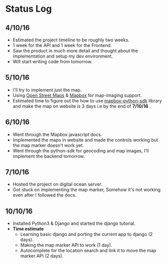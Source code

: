 # Status Log

## 4/10/16

* Estimated the project timeline to be roughly two weeks.
* 1 week for the API and 1 week for the Frontend.
* Saw the product in much more detail and thought about the implementation and setup my dev environment.
* Will start writing code from tomorrow.

## 5/10/16

* I'll try to implement just the map.
* Using [Open Street Maps](http://www.openstreetmap.org/about/) & [Mapbox](https://www.mapbox.com/) for map-imaging support.
* Estimated time to figure out the how to use [mapbox-python-sdk](https://github.com/mapbox/mapbox-sdk-py) library and make the map on website is 3 days i.e by the end of **7/10/16** .

## 6/10/16

* Went through the Mapbox javascript docs.
* Implemented the maps in website and made the controls working but the map marker doesn't work yet.
* Went through the python-sdk for geocoding and map images, I'll implement the backend tomorrow.

## 7/10/16

* Hosted the project on digital ocean server.
* Got stuck on implementing the map marker, Somehow it's not working even after I followed the docs.

## 10/10/16

* Installed Python3 & Django and started the django tutorial.
* **Time estimate**
  * Learning basic django and porting the current app to django (2 days).
  * Making the map marker API to work (1 day).
  * Autocomplete for the location search and link it to move the map marker API (2 days).
